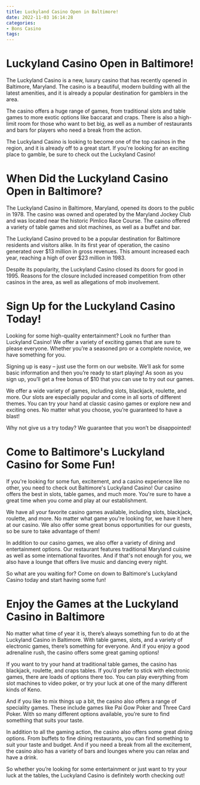 ```yaml
---
title: Luckyland Casino Open in Baltimore!
date: 2022-11-03 16:14:28
categories:
- Bons Casino
tags:
---
```



#  Luckyland Casino Open in Baltimore!

The Luckyland Casino is a new, luxury casino that has recently opened in Baltimore, Maryland. The casino is a beautiful, modern building with all the latest amenities, and it is already a popular destination for gamblers in the area.

The casino offers a huge range of games, from traditional slots and table games to more exotic options like baccarat and craps. There is also a high-limit room for those who want to bet big, as well as a number of restaurants and bars for players who need a break from the action.

The Luckyland Casino is looking to become one of the top casinos in the region, and it is already off to a great start. If you're looking for an exciting place to gamble, be sure to check out the Luckyland Casino!

#  When Did the Luckyland Casino Open in Baltimore?

The Luckyland Casino in Baltimore, Maryland, opened its doors to the public in 1978. The casino was owned and operated by the Maryland Jockey Club and was located near the historic Pimlico Race Course. The casino offered a variety of table games and slot machines, as well as a buffet and bar.

The Luckyland Casino proved to be a popular destination for Baltimore residents and visitors alike. In its first year of operation, the casino generated over $13 million in gross revenues. This amount increased each year, reaching a high of over $23 million in 1983.

Despite its popularity, the Luckyland Casino closed its doors for good in 1995. Reasons for the closure included increased competition from other casinos in the area, as well as allegations of mob involvement.

#  Sign Up for the Luckyland Casino Today!

Looking for some high-quality entertainment? Look no further than Luckyland Casino! We offer a variety of exciting games that are sure to please everyone. Whether you’re a seasoned pro or a complete novice, we have something for you.

Signing up is easy – just use the form on our website. We’ll ask for some basic information and then you’re ready to start playing! As soon as you sign up, you’ll get a free bonus of $10 that you can use to try out our games.

We offer a wide variety of games, including slots, blackjack, roulette, and more. Our slots are especially popular and come in all sorts of different themes. You can try your hand at classic casino games or explore new and exciting ones. No matter what you choose, you’re guaranteed to have a blast!

Why not give us a try today? We guarantee that you won’t be disappointed!

#  Come to Baltimore's Luckyland Casino for Some Fun!

If you're looking for some fun, excitement, and a casino experience like no other, you need to check out Baltimore's Luckyland Casino! Our casino offers the best in slots, table games, and much more. You're sure to have a great time when you come and play at our establishment.

We have all your favorite casino games available, including slots, blackjack, roulette, and more. No matter what game you're looking for, we have it here at our casino. We also offer some great bonus opportunities for our guests, so be sure to take advantage of them!

In addition to our casino games, we also offer a variety of dining and entertainment options. Our restaurant features traditional Maryland cuisine as well as some international favorites. And if that's not enough for you, we also have a lounge that offers live music and dancing every night.

So what are you waiting for? Come on down to Baltimore's Luckyland Casino today and start having some fun!

#  Enjoy the Games at the Luckyland Casino in Baltimore

No matter what time of year it is, there’s always something fun to do at the Luckyland Casino in Baltimore. With table games, slots, and a variety of electronic games, there’s something for everyone. And if you enjoy a good adrenaline rush, the casino offers some great gaming options!

If you want to try your hand at traditional table games, the casino has blackjack, roulette, and craps tables. If you’d prefer to stick with electronic games, there are loads of options there too. You can play everything from slot machines to video poker, or try your luck at one of the many different kinds of Keno.

And if you like to mix things up a bit, the casino also offers a range of speciality games. These include games like Pai Gow Poker and Three Card Poker. With so many different options available, you’re sure to find something that suits your taste.

In addition to all the gaming action, the casino also offers some great dining options. From buffets to fine dining restaurants, you can find something to suit your taste and budget. And if you need a break from all the excitement, the casino also has a variety of bars and lounges where you can relax and have a drink.

So whether you’re looking for some entertainment or just want to try your luck at the tables, the Luckyland Casino is definitely worth checking out!